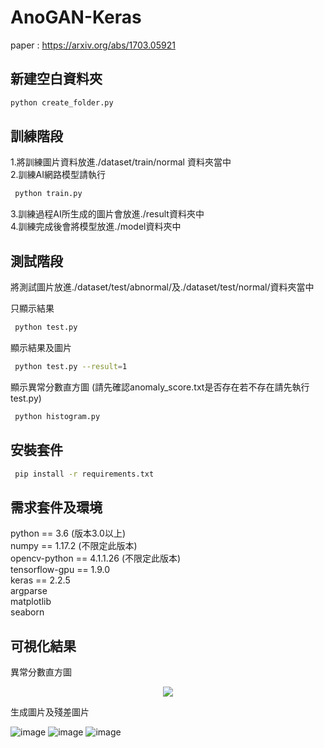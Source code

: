  # AnoGAN-Keras

paper : https://arxiv.org/abs/1703.05921  

## 新建空白資料夾

```sh
python create_folder.py  
```

## 訓練階段

1.將訓練圖片資料放進./dataset/train/normal 資料夾當中  
2.訓練AI網路模型請執行
```sh
 python train.py  
```
3.訓練過程AI所生成的圖片會放進./result資料夾中  
4.訓練完成後會將模型放進./model資料夾中

## 測試階段
將測試圖片放進./dataset/test/abnormal/及./dataset/test/normal/資料夾當中  

只顯示結果
```sh
 python test.py    
```
顯示結果及圖片  
```sh
 python test.py --result=1
```
顯示異常分數直方圖
(請先確認anomaly_score.txt是否存在若不存在請先執行test.py) 
```sh
 python histogram.py
```
 


## 安裝套件 
```sh
 pip install -r requirements.txt  
```

## 需求套件及環境

python == 3.6 (版本3.0以上)  
numpy == 1.17.2 (不限定此版本)  
opencv-python == 4.1.1.26 (不限定此版本)  
tensorflow-gpu == 1.9.0  
keras == 2.2.5   
argparse  
matplotlib   
seaborn  

## 可視化結果

異常分數直方圖  

<div align=center><img src="https://github.com/crystal02146/image/blob/master/AnoGAN_histogram.png"></div> 

生成圖片及殘差圖片   

![image](https://github.com/crystal02146/image/blob/master/AnoGAN_result_normal1.PNG)
![image](https://github.com/crystal02146/image/blob/master/AnoGAN_result_normal2.PNG)
![image](https://github.com/crystal02146/image/blob/master/AnoGAN_result_abnormal1.PNG)
